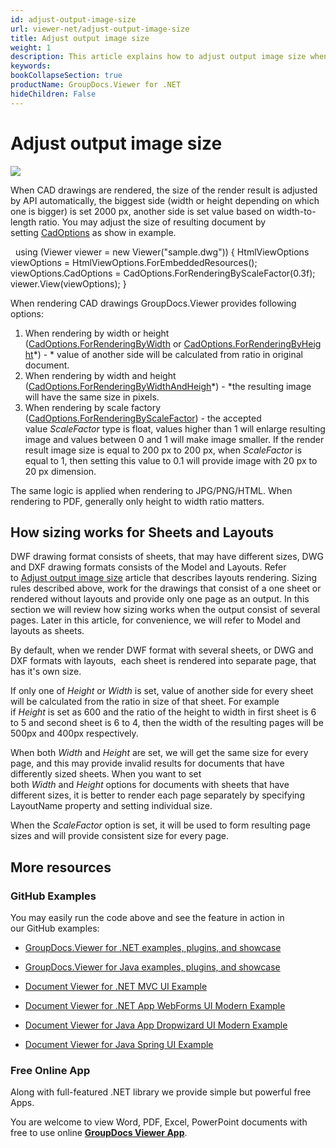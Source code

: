 ```yaml
---
id: adjust-output-image-size
url: viewer-net/adjust-output-image-size
title: Adjust output image size
weight: 1
description: This article explains how to adjust output image size when viewing CAD drawings with GroupDocs.Viewer within your .NET applications.
keywords: 
bookCollapseSection: true
productName: GroupDocs.Viewer for .NET
hideChildren: False
---
```


# Adjust output image size

![](viewer-net/developer-guide/advanced-usage/viewing/view-options-by-document-type/view-cad-drawings/adjust-output-image-size/85426194.jpg)

When CAD drawings are rendered, the size of the render result is adjusted by API automatically, the biggest side (width or height depending on which one is bigger) is set 2000 px, another side is set value based on width-to-length ratio. You may adjust the size of resulting document by setting [CadOptions](https://apireference.groupdocs.com/net/viewer/groupdocs.viewer.options/cadoptions) as show in example.

            using (Viewer viewer = new Viewer("sample.dwg"))
            {
                HtmlViewOptions viewOptions = HtmlViewOptions.ForEmbeddedResources();
                viewOptions.CadOptions = CadOptions.ForRenderingByScaleFactor(0.3f);
                viewer.View(viewOptions);
            }
 

When rendering CAD drawings GroupDocs.Viewer provides following options:

1.  When rendering by width or height ([CadOptions.ForRenderingByWidth](https://apireference.groupdocs.com/net/viewer/groupdocs.viewer.options/cadoptions/methods/forrenderingbywidth) or [CadOptions.ForRenderingByHeight](https://apireference.groupdocs.com/net/viewer/groupdocs.viewer.options/cadoptions/methods/forrenderingbyheight)*) - * value of another side will be calculated from ratio in original document. 
2.  When rendering by width and height ([CadOptions.ForRenderingByWidthAndHeigh](https://apireference.groupdocs.com/net/viewer/groupdocs.viewer.options/cadoptions/methods/forrenderingbywidthandheight)*) - *the resulting image will have the same size in pixels.
3.  When rendering by scale factory ([CadOptions.ForRenderingByScaleFactor](https://apireference.groupdocs.com/net/viewer/groupdocs.viewer.options/cadoptions/methods/forrenderingbyscalefactor)) - the accepted value *ScaleFactor* type is float, values higher than 1 will enlarge resulting image and values between 0 and 1 will make image smaller. If the render result image size is equal to 200 px to 200 px, when *ScaleFactor* is equal to 1, then setting this value to 0.1 will provide image with 20 px to 20 px dimension.

The same logic is applied when rendering to JPG/PNG/HTML. When rendering to PDF, generally only height to width ratio matters.

## How sizing works for Sheets and Layouts

DWF drawing format consists of sheets, that may have different sizes, DWG and DXF drawing formats consists of the Model and Layouts. Refer to [Adjust output image size](Adjust%2Boutput%2Bimage%2Bsize.html) article that describes layouts rendering. Sizing rules described above, work for the drawings that consist of a one sheet or rendered without layouts and provide only one page as an output. In this section we will review how sizing works when the output consist of several pages. Later in this article, for convenience, we will refer to Model and layouts as sheets.

By default, when we render DWF format with several sheets, or DWG and DXF formats with layouts,  each sheet is rendered into separate page, that has it's own size. 

If only one of *Height* or *Width* is set, value of another side for every sheet will be calculated from the ratio in size of that sheet. For example if *Height* is set as 600 and the ratio of the height to width in first sheet is 6 to 5 and second sheet is 6 to 4, then the width of the resulting pages will be 500px and 400px respectively.

When both *Width* and *Height* are set, we will get the same size for every page, and this may provide invalid results for documents that have differently sized sheets. When you want to set both *Width* and *Height* options for documents with sheets that have different sizes, it is better to render each page separately by specifying LayoutName property and setting individual size.

When the *ScaleFactor* option is set, it will be used to form resulting page sizes and will provide consistent size for every page.

## More resources

### GitHub Examples

You may easily run the code above and see the feature in action in our GitHub examples:

*   [GroupDocs.Viewer for .NET examples, plugins, and showcase](https://github.com/groupdocs-viewer/GroupDocs.Viewer-for-.NET)
    
*   [GroupDocs.Viewer for Java examples, plugins, and showcase](https://github.com/groupdocs-viewer/GroupDocs.Viewer-for-Java)
    
*   [Document Viewer for .NET MVC UI Example](https://github.com/groupdocs-viewer/GroupDocs.Viewer-for-.NET-MVC) 
    
*   [Document Viewer for .NET App WebForms UI Modern Example](https://github.com/groupdocs-viewer/GroupDocs.Viewer-for-.NET-WebForms)
    
*   [Document Viewer for Java App Dropwizard UI Modern Example](https://github.com/groupdocs-viewer/GroupDocs.Viewer-for-Java-Dropwizard)
    
*   [Document Viewer for Java Spring UI Example](https://github.com/groupdocs-viewer/GroupDocs.Viewer-for-Java-Spring)
    

### Free Online App

Along with full-featured .NET library we provide simple but powerful free Apps.

You are welcome to view Word, PDF, Excel, PowerPoint documents with free to use online **[GroupDocs Viewer App](https://products.groupdocs.app/viewer)**.

